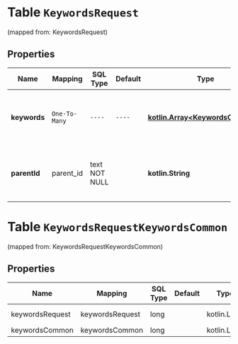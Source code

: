 
# Table `KeywordsRequest`
(mapped from: KeywordsRequest)

## Properties
Name | Mapping | SQL Type | Default | Type | Description | Notes
---- | ------- | -------- | ------- | ---- | ----------- | -----
**keywords** | `One-To-Many` | `----` | `----`  | [**kotlin.Array&lt;KeywordsCommon&gt;**](KeywordsCommon.md) | Keyword JSON array. Each array element has 3 fields | 
**parentId** | parent_id | text NOT NULL |  | **kotlin.String** | Keyword parent entity ID (advertiser, campaign, ad group). | 


# **Table `KeywordsRequestKeywordsCommon`**
(mapped from: KeywordsRequestKeywordsCommon)

## Properties
Name | Mapping | SQL Type | Default | Type | Description | Notes
---- | ------- | -------- | ------- | ---- | ----------- | -----
keywordsRequest | keywordsRequest | long | | kotlin.Long | Primary Key | *one*
keywordsCommon | keywordsCommon | long | | kotlin.Long | Foreign Key | *many*




